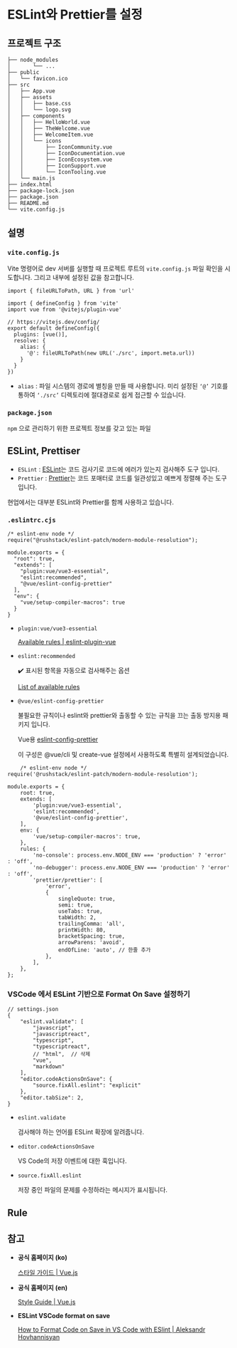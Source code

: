 # ESLint와 Prettier를 설정

## 프로젝트 구조
```
├── node_modules
│		└── ...
├── public
│   └── favicon.ico
├── src
│   ├── App.vue
│   ├── assets
│   │   ├── base.css
│   │   └── logo.svg
│   ├── components
│   │   ├── HelloWorld.vue
│   │   ├── TheWelcome.vue
│   │   ├── WelcomeItem.vue
│   │   └── icons
│   │       ├── IconCommunity.vue
│   │       ├── IconDocumentation.vue
│   │       ├── IconEcosystem.vue
│   │       ├── IconSupport.vue
│   │       └── IconTooling.vue
│   └── main.js
├── index.html
├── package-lock.json
├── package.json
├── README.md
└── vite.config.js
```

## 설명

### `vite.config.js`

Vite 명령어로 dev 서버를 실행할 때 프로젝트 루트의 `vite.config.js` 파일 확인을 시도합니다. 그리고 내부에 설정된 값을 참고합니다.

```
import { fileURLToPath, URL } from 'url'

import { defineConfig } from 'vite'
import vue from '@vitejs/plugin-vue'

// https://vitejs.dev/config/
export default defineConfig({
  plugins: [vue()],
  resolve: {
    alias: {
      '@': fileURLToPath(new URL('./src', import.meta.url))
    }
  }
})
```


- `alias` : 파일 시스템의 경로에 별칭을 만들 때 사용합니다. 미리 설정된 `‘@’` 기호를 통하여 `‘./src’` 디렉토리에 절대경로로 쉽게 접근할 수 있습니다.

### `package.json`

`npm` 으로 관리하기 위한 프로젝트 정보를 갖고 있는 파일

## ESLint, Prettiser

- `ESLint` : [ESLint](https://eslint.org/)는 코드 검사기로 코드에 에러가 있는지 검사해주 도구 입니다.
- `Prettier` : [Prettier](https://prettier.io/)는 코드 포매터로 코드를 일관성있고 예쁘게 정렬해 주는 도구입니다.

현업에서는 대부분 ESLint와 Prettier를 함께 사용하고 있습니다.

### `.eslintrc.cjs`

```
/* eslint-env node */
require("@rushstack/eslint-patch/modern-module-resolution");

module.exports = {
  "root": true,
  "extends": [
    "plugin:vue/vue3-essential",
    "eslint:recommended",
    "@vue/eslint-config-prettier"
  ],
  "env": {
    "vue/setup-compiler-macros": true
  }
}
```


- `plugin:vue/vue3-essential`
    
    [Available rules | eslint-plugin-vue](https://eslint.vuejs.org/rules/#priority-a-essential-error-prevention-for-vue-js-3-x)
    
- `eslint:recommended`
    
    ✔️ 표시된 항목을 자동으로 검사해주는 옵션
    
    [List of available rules](https://eslint.org/docs/rules/)
    
- `@vue/eslint-config-prettier`
    
    불필요한 규칙이나 eslint와 prettier와 출동할 수 있는 규칙을 끄는 출동 방지용 패키지 입니다.
    
    Vue용 [eslint-config-prettier](https://github.com/prettier/eslint-config-prettier)
    
    이 구성은 @vue/cli 및 create-vue 설정에서 사용하도록 특별히 설계되었습니다.

```
    /* eslint-env node */
require('@rushstack/eslint-patch/modern-module-resolution');

module.exports = {
	root: true,
	extends: [
		'plugin:vue/vue3-essential',
		'eslint:recommended',
		'@vue/eslint-config-prettier',
	],
	env: {
		'vue/setup-compiler-macros': true,
	},
	rules: {
		'no-console': process.env.NODE_ENV === 'production' ? 'error' : 'off',
		'no-debugger': process.env.NODE_ENV === 'production' ? 'error' : 'off',
		'prettier/prettier': [
			'error',
			{
				singleQuote: true,
				semi: true,
				useTabs: true,
				tabWidth: 2,
				trailingComma: 'all',
				printWidth: 80,
				bracketSpacing: true,
				arrowParens: 'avoid',
				endOfLine: 'auto', // 한줄 추가
			},
		],
	},
};
```

### VSCode 에서 ESLint 기반으로 Format On Save 설정하기
```
// settings.json
{
    "eslint.validate": [
        "javascript",
        "javascriptreact",
        "typescript",
        "typescriptreact",
        // "html",  // 삭제
        "vue",
        "markdown"
    ],
    "editor.codeActionsOnSave": {
        "source.fixAll.eslint": "explicit"
    },
    "editor.tabSize": 2,
}
```

- `eslint.validate`
    
    검사해야 하는 언어를 ESLint 확장에 알려줍니다.
    
- `editor.codeActionsOnSave`
    
    VS Code의 저장 이벤트에 대한 훅입니다.
    
- `source.fixAll.eslint`
    
    저장 중인 파일의 문제를 수정하라는 메시지가 표시됩니다.


## Rule

## 참고
- **공식 홈페이지 (ko)**
    
    [스타일 가이드 | Vue.js](https://v3.ko.vuejs.org/style-guide/#%E1%84%80%E1%85%B2%E1%84%8E%E1%85%B5%E1%86%A8-%E1%84%87%E1%85%A5%E1%86%B7%E1%84%8C%E1%85%AE)
    
- **공식 홈페이지 (en)**
    
    [Style Guide | Vue.js](https://vuejs.org/style-guide/)
    
- **ESLint VSCode format on save**
    
    [How to Format Code on Save in VS Code with ESlint | Aleksandr Hovhannisyan](https://www.aleksandrhovhannisyan.com/blog/format-code-on-save-vs-code-eslint/)